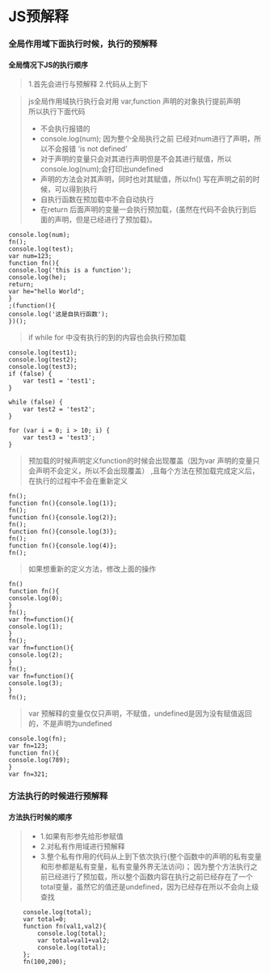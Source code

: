 <!-- ---
layout:     post
title:      "JavaScript预解释"
subtitle:   "JS基础笔记"
date:       2015-04-01
author:     "WYY"
header-img: "img/post-bg-js-module.jpg"
catalog: true
tags:
    - JavaScript
--- -->


#  JS预解释

### 全局作用域下面执行时候，执行的预解释
#### 全局情况下JS的执行顺序
> 1.首先会进行与预解释
> 2.代码从上到下

> js全局作用域执行执行会对用 var,function 声明的对象执行提前声明  
> 所以执行下面代码
> - 不会执行报错的
> - console.log(num); 因为整个全局执行之前 已经对num进行了声明，所以不会报错 ‘is not defined’
> - 对于声明的变量只会对其进行声明但是不会其进行赋值，所以console.log(num);会打印出undefined
> - 声明的方法会对其声明，同时也对其赋值，所以fn() 写在声明之前的时候，可以得到执行
> - 自执行函数在预加载中不会自动执行
> - 在return 后面声明的变量一会执行预加载，(虽然在代码不会执行到后面的声明，但是已经进行了预加载)。
```
console.log(num);
fn();
console.log(test);
var num=123;
function fn(){
console.log('this is a function');
console.log(he);
return;
var he="hello World";
}
;(function(){
console.log('这是自执行函数');
})();
```

> if while for 中没有执行的到的内容也会执行预加载
```
console.log(test1);
console.log(test2);
console.log(test3);
if (false) {
    var test1 = 'test1';
}

while (false) {
    var test2 = 'test2';
}

for (var i = 0; i > 10; i) {
    var test3 = 'test3';
}
```

> 预加载的时候声明定义function的时候会出现覆盖（因为var 声明的变量只会声明不会定义，所以不会出现覆盖） ,且每个方法在预加载完成定义后，在执行的过程中不会在重新定义
```
fn();
function fn(){console.log(1)};
fn();
function fn(){console.log(2)};
fn();
function fn(){console.log(3)};
fn();
function fn(){console.log(4)};
fn();
```
> 如果想重新的定义方法，修改上面的操作
```
fn()
function fn(){
console.log(0);
}
fn();
var fn=function(){
console.log(1);
}
fn();
var fn=function(){
console.log(2);
}
fn();
var fn=function(){
console.log(3);
}
fn();
```
> var 预解释的变量仅仅只声明，不赋值，undefined是因为没有赋值返回的，不是声明为undefined
```
console.log(fn);
var fn=123;
function fn(){
console.log(789);
}
var fn=321;
```

### 方法执行的时候进行预解释
#### 方法执行时候的顺序
> - 1.如果有形参先给形参赋值
> - 2.对私有作用域进行预解释
> - 3.整个私有作用的代码从上到下依次执行(整个函数中的声明的私有变量和形参都是私有变量，私有变量外界无法访问)；
> 因为整个方法执行之前已经进行了预加载，所以整个函数内容在执行之前已经存在了一个total变量，虽然它的值还是undefined，因为已经存在所以不会向上级查找
```
    console.log(total);
    var total=0;
    function fn(val1,val2){
        console.log(total);
        var total=val1+val2;
        console.log(total);
    };
    fn(100,200);
```
